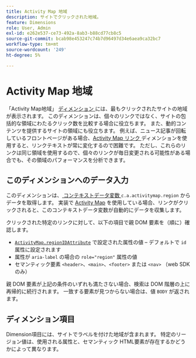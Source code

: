 ```yaml
---
title: Activity Map 地域
description: サイトでクリックされた地域。
feature: Dimensions
role: User, Admin
exl-id: e262e537-ce73-492a-8ab3-b88cd77cb8c5
source-git-commit: bcab98e453247c74b7d96497d34e6aea9ca32bc7
workflow-type: tm+mt
source-wordcount: '249'
ht-degree: 5%

---
```


# Activity Map 地域

「Activity Map地域」 [ ディメンション ](overview.md) には、最もクリックされたサイトの地域が表示されます。 このディメンションは、個々のリンクではなく、サイトの包括的な領域にわたるクリック数を比較する場合に役立ちます。 また、動的コンテンツを提供するサイトの領域にも役立ちます。 例えば、ニュース記事が回転しているフロントページがある場合、[Activity Map リンク ](activity-map-link.md) ディメンションを使用すると、リンクテキストが常に変化するので困難です。 ただし、これらのリンクは同じ領域を使用するので、個々のリンクが毎日変更される可能性がある場合でも、その領域のパフォーマンスを分析できます。

## このディメンションへのデータ入力

このディメンションは、[ コンテキストデータ変数 ](/help/implement/vars/page-vars/contextdata.md)`c.a.activitymap.region` からデータを取得します。 実装で [Activity Map](/help/analyze/activity-map/overview.md) を使用している場合、リンクがクリックされると、このコンテキストデータ変数が自動的にデータを収集します。

クリックされた特定のリンクに対して、以下の項目で親 DOM 要素を（順に）確認します。

* [`ActivityMap.regionIDAttribute`](/help/implement/vars/config-vars/activitymap-regionidattribute.md) で設定された属性の値 – デフォルトで `id` 属性に設定されます
* 属性が `aria-label` の場合の `role="region"` 属性の値
* セマンティック要素 `<header>`、`<main>`、`<footer>` または `<nav>` （web SDKのみ）

親 DOM 要素が上記の条件のいずれも満たさない場合、検索は DOM 階層の上に再帰的に続行されます。 一致する要素が見つからない場合は、値 `BODY` が返されます。

## ディメンション項目

Dimension項目には、サイトでラベルを付けた地域が含まれます。 特定のリージョン値は、使用される属性と、セマンティック HTML要素が存在するかどうかによって異なります。
